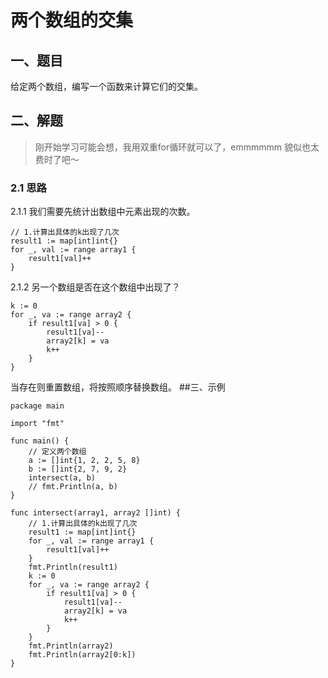 # 两个数组的交集
## 一、题目
给定两个数组，编写一个函数来计算它们的交集。
## 二、解题
> 刚开始学习可能会想，我用双重for循环就可以了，emmmmmm 貌似也太费时了吧～

### 2.1 思路
2.1.1 我们需要先统计出数组中元素出现的次数。
``` golang
// 1.计算出具体的k出现了几次
result1 := map[int]int{}
for _, val := range array1 {
    result1[val]++
}
```
2.1.2 另一个数组是否在这个数组中出现了？
``` golang
k := 0
for _, va := range array2 {
    if result1[va] > 0 {
        result1[va]--
        array2[k] = va
        k++
    }
}
```
当存在则重置数组，将按照顺序替换数组。
##三、示例
``` golang
package main

import "fmt"

func main() {
	// 定义两个数组
	a := []int{1, 2, 2, 5, 8}
	b := []int{2, 7, 9, 2}
	intersect(a, b)
	// fmt.Println(a, b)
}

func intersect(array1, array2 []int) {
	// 1.计算出具体的k出现了几次
	result1 := map[int]int{}
	for _, val := range array1 {
		result1[val]++
	}
	fmt.Println(result1)
	k := 0
	for _, va := range array2 {
		if result1[va] > 0 {
			result1[va]--
			array2[k] = va
			k++
		}
	}
	fmt.Println(array2)
	fmt.Println(array2[0:k])
}
```
